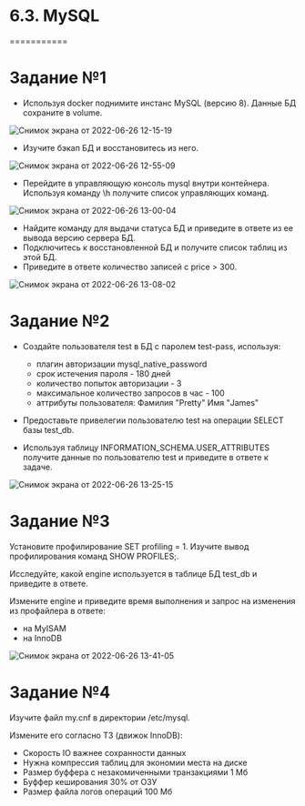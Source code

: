 # 6.3. MySQL
===========

# Задание №1

- Используя docker поднимите инстанс MySQL (версию 8). Данные БД сохраните в volume.

![Снимок экрана от 2022-06-26 12-15-19](https://user-images.githubusercontent.com/93032289/175807951-a9d872e4-98a6-45d3-a1ae-2009fb0b6b2a.png)

- Изучите бэкап БД и восстановитесь из него.

![Снимок экрана от 2022-06-26 12-55-09](https://user-images.githubusercontent.com/93032289/175808926-4e3f7824-cb5e-4ba8-84eb-db221e5c4ad4.png)

- Перейдите в управляющую консоль mysql внутри контейнера. Используя команду \h получите список управляющих команд.

![Снимок экрана от 2022-06-26 13-00-04](https://user-images.githubusercontent.com/93032289/175809049-d8a04789-ea4a-43e2-8e76-4de005d1a1c8.png)

- Найдите команду для выдачи статуса БД и приведите в ответе из ее вывода версию сервера БД. 
- Подключитесь к восстановленной БД и получите список таблиц из этой БД.
- Приведите в ответе количество записей с price > 300.

![Снимок экрана от 2022-06-26 13-08-02](https://user-images.githubusercontent.com/93032289/175809348-d12882f1-ef74-4d3d-ab6b-98129cf23848.png)

# Задание №2

- Создайте пользователя test в БД c паролем test-pass, используя:

   - плагин авторизации mysql_native_password
   - срок истечения пароля - 180 дней
   - количество попыток авторизации - 3
   - максимальное количество запросов в час - 100
   - аттрибуты пользователя:
         Фамилия "Pretty"
         Имя "James"
         
- Предоставьте привелегии пользователю test на операции SELECT базы test_db.
- Используя таблицу INFORMATION_SCHEMA.USER_ATTRIBUTES получите данные по пользователю test и приведите в ответе к задаче.

![Снимок экрана от 2022-06-26 13-25-15](https://user-images.githubusercontent.com/93032289/175809883-01b8d1a5-5aa2-47a3-b360-cc385230bdfd.png)

# Задание №3

Установите профилирование SET profiling = 1. Изучите вывод профилирования команд SHOW PROFILES;.

Исследуйте, какой engine используется в таблице БД test_db и приведите в ответе.

Измените engine и приведите время выполнения и запрос на изменения из профайлера в ответе:

   - на MyISAM
   - на InnoDB

![Снимок экрана от 2022-06-26 13-41-05](https://user-images.githubusercontent.com/93032289/175810497-a2a719e3-5dbd-4113-8de6-c3f55ccf3f4d.png)

# Задание №4

Изучите файл my.cnf в директории /etc/mysql.

Измените его согласно ТЗ (движок InnoDB):

   - Скорость IO важнее сохранности данных
   - Нужна компрессия таблиц для экономии места на диске
   - Размер буффера с незакомиченными транзакциями 1 Мб
   - Буффер кеширования 30% от ОЗУ
   - Размер файла логов операций 100 Мб



